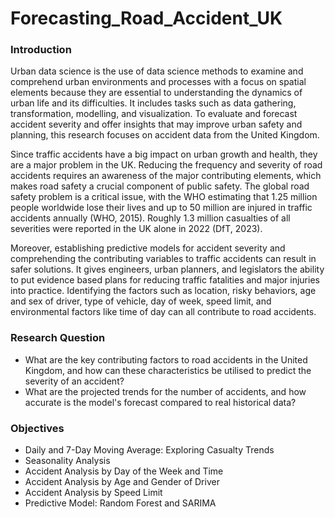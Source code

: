 # Forecasting_Road_Accident_UK

### Introduction
Urban data science is the use of data science methods to examine and comprehend urban environments and processes with a focus on spatial elements because they are essential to understanding the dynamics of urban life and its difficulties. It includes tasks such as data gathering, transformation, modelling, and visualization. To evaluate and forecast accident severity and offer insights that may improve urban safety and planning, this research focuses on accident data from the United Kingdom.

Since traffic accidents have a big impact on urban growth and health, they are a major problem in the UK. Reducing the frequency and severity of road accidents requires an awareness of the major contributing elements, which makes road safety a crucial component of public safety. The global road safety problem is a critical issue, with the WHO estimating that 1.25 million people worldwide lose their lives and up to 50 million are injured in traffic accidents annually (WHO, 2015). Roughly 1.3 million casualties of all severities were reported in the UK alone in 2022 (DfT, 2023).

Moreover, establishing predictive models for accident severity and comprehending the contributing variables to traffic accidents can result in safer solutions. It gives engineers, urban planners, and legislators the ability to put evidence based plans for reducing traffic fatalities and major injuries into practice. Identifying the factors such as location, risky behaviors, age and sex of driver, type of vehicle, day of week, speed limit, and environmental factors like time of day can all contribute to road accidents.

### Research Question
- What are the key contributing factors to road accidents in the United Kingdom, and how can these characteristics be utilised to predict the severity of an accident?
- What are the projected trends for the number of accidents, and how accurate is the model's forecast compared to real historical data?

### Objectives
- Daily and 7-Day Moving Average: Exploring Casualty Trends
- Seasonality Analysis
- Accident Analysis by Day of the Week and Time
- Accident Analysis by Age and Gender of Driver
- Accident Analysis by Speed Limit
- Predictive Model: Random Forest and SARIMA
